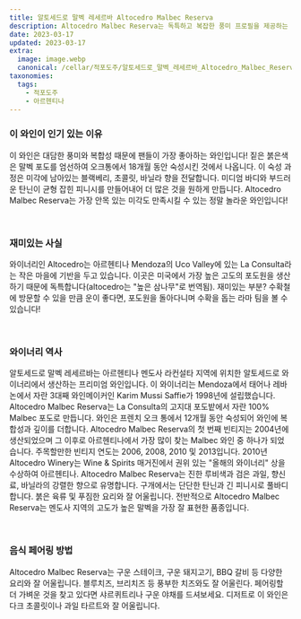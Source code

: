 ```yaml
---
title: 알토세드로 말벡 레세르바 Altocedro Malbec Reserva
description: Altocedro Malbec Reserva는 독특하고 복잡한 풍미 프로필을 제공하는 절묘한 아르헨티나 레드 와인입니다. 잘 익은 체리, 블랙베리, 자두의 향으로 가득 찬 이 풀바디 와인은 약간의 향신료와 오크 향으로 부드럽게 마무리됩니다. 따뜻한 마음과 오래 지속되는 여운은 어떤 식사와도 완벽한 동반자가 됩니다. 독특한 특성을 즐기고 진정으로 놀라운 경험을 즐기십시오.
date: 2023-03-17
updated: 2023-03-17
extra:
  image: image.webp
  canonical: /cellar/적포도주/알토세드로_말벡_레세르바_Altocedro_Malbec_Reserva/index.md
taxonomies:
  tags: 
    - 적포도주
    - 아르헨티나
---
```


### 이 와인이 인기 있는 이유

이 와인은 대담한 풍미와 복합성 때문에 팬들이 가장 좋아하는 와인입니다! 짙은 붉은색은 말벡 포도를 엄선하여 오크통에서 18개월 동안 숙성시킨 것에서 나옵니다. 이 숙성 과정은 미각에 남아있는 블랙베리, 초콜릿, 바닐라 향을 전달합니다. 미디엄 바디와 부드러운 탄닌이 균형 잡힌 피니시를 만들어내어 더 많은 것을 원하게 만듭니다. Altocedro Malbec Reserva는 가장 안목 있는 미각도 만족시킬 수 있는 정말 놀라운 와인입니다!

&nbsp;  

### 재미있는 사실

와이너리인 Altocedro는 아르헨티나 Mendoza의 Uco Valley에 있는 La Consulta라는 작은 마을에 기반을 두고 있습니다. 이곳은 미국에서 가장 높은 고도의 포도원을 생산하기 때문에 독특합니다(altocedro는 &quot;높은 삼나무&quot;로 번역됨). 재미있는 부분? 수확철에 방문할 수 있을 만큼 운이 좋다면, 포도원을 돌아다니며 수확을 돕는 라마 팀을 볼 수 있습니다!

&nbsp;  

### 와이너리 역사

알토세드로 말벡 레세르바는 아르헨티나 멘도사 라컨설타 지역에 위치한 알토세드로 와이너리에서 생산하는 프리미엄 와인입니다. 이 와이너리는 Mendoza에서 태어나 레바논에서 자란 3대째 와인메이커인 Karim Mussi Saffie가 1998년에 설립했습니다. Altocedro Malbec Reserva는 La Consulta의 고지대 포도밭에서 자란 100% Malbec 포도로 만듭니다. 와인은 프렌치 오크 통에서 12개월 동안 숙성되어 와인에 복합성과 깊이를 더합니다. Altocedro Malbec Reserva의 첫 번째 빈티지는 2004년에 생산되었으며 그 이후로 아르헨티나에서 가장 많이 찾는 Malbec 와인 중 하나가 되었습니다. 주목할만한 빈티지 연도는 2006, 2008, 2010 및 2013입니다. 2010년 Altocedro Winery는 Wine & Spirits 매거진에서 권위 있는 &quot;올해의 와이너리&quot; 상을 수상하여 아르헨티나. Altocedro Malbec Reserva는 진한 루비색과 검은 과일, 향신료, 바닐라의 강렬한 향으로 유명합니다. 구개에서는 단단한 탄닌과 긴 피니시로 풀바디합니다. 붉은 육류 및 푸짐한 요리와 잘 어울립니다. 전반적으로 Altocedro Malbec Reserva는 멘도사 지역의 고도가 높은 말벡을 가장 잘 표현한 품종입니다.

&nbsp;  

### 음식 페어링 방법

Altocedro Malbec Reserva는 구운 스테이크, 구운 돼지고기, BBQ 갈비 등 다양한 요리와 잘 어울립니다. 블루치즈, 브리치즈 등 풍부한 치즈와도 잘 어울린다. 페어링할 더 가벼운 것을 찾고 있다면 샤르퀴트리나 구운 야채를 드셔보세요. 디저트로 이 와인은 다크 초콜릿이나 과일 타르트와 잘 어울립니다.

&nbsp;  
